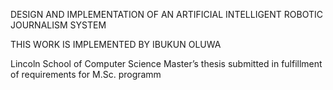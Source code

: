 DESIGN AND IMPLEMENTATION OF AN ARTIFICIAL INTELLIGENT ROBOTIC JOURNALISM SYSTEM

THIS WORK IS IMPLEMENTED BY IBUKUN OLUWA

Lincoln School of Computer Science 
Master’s thesis submitted in 
fulfillment of requirements for M.Sc. programm
